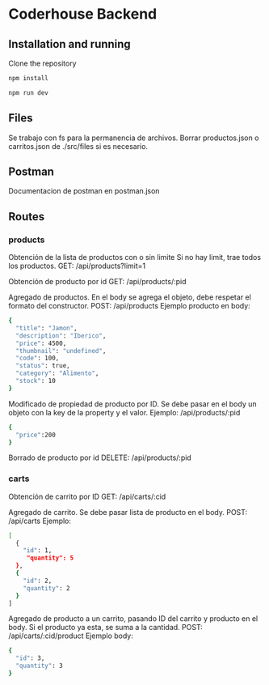 # Coderhouse Backend

## Installation and running

Clone the repository

```bash
npm install
```

```bash
npm run dev
```

## Files

Se trabajo con fs para la permanencia de archivos. Borrar productos.json o carritos.json de ./src/files si es necesario.

## Postman

Documentacion de postman en postman.json

## Routes

### products

Obtención de la lista de productos con o sin limite
Si no hay limit, trae todos los productos.
GET: /api/products?limit=1

Obtención de producto por id
GET: /api/products/:pid

Agregado de productos. En el body se agrega el objeto, debe respetar el formato del constructor.
POST: /api/products
Ejemplo producto en body:

```bash
{
  "title": "Jamon",
  "description": "Iberico",
  "price": 4500,
  "thumbnail": "undefined",
  "code": 100,
  "status": true,
  "category": "Alimento",
  "stock": 10
}
```

Modificado de propiedad de producto por ID. Se debe pasar en el body un objeto con la key de la property y el valor. Ejemplo:
/api/products/:pid

```bash
{
  "price":200
}
```

Borrado de producto por id
DELETE: /api/products/:pid

### carts

Obtención de carrito por ID
GET: /api/carts/:cid

Agregado de carrito. Se debe pasar lista de producto en el body.
POST: /api/carts
Ejemplo:

```bash
[
  {
    "id": 1,
     "quantity": 5
  },
  {
    "id": 2,
    "quantity": 2
  }
]
```

Agregado de producto a un carrito, pasando ID del carrito y producto en el body. Si el producto ya esta, se suma a la cantidad.
POST: /api/carts/:cid/product
Ejemplo body:

```bash
{
  "id": 3,
  "quantity": 3
}
```
